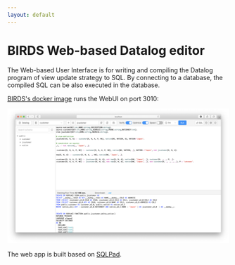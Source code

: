 ```yaml
---
layout: default
---
```


# BIRDS Web-based Datalog editor

The Web-based User Interface is for writing and compiling the Datalog program of view update strategy to SQL. By connecting to a database, the compiled SQL can be also executed in the database.

[BIRDS's docker image](https://hub.docker.com/r/dangtv/birds) runs the WebUI on port 3010:

![webui-screenshot](assets/images/birds-webui3.png)

The web app is built based on [SQLPad](https://github.com/rickbergfalk/sqlpad).